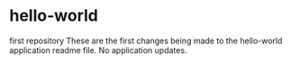 # hello-world
first repository
These are the first changes being made to the hello-world application readme file. No application updates.
